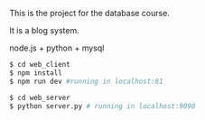 This is the project for the database course.

It is a blog system.

node.js + python + mysql

```bash
$ cd web_client
$ npm install
$ npm run dev #running in localhost:81
```



```bash
$ cd web_server
$ python server.py # running in localhost:9090
```

